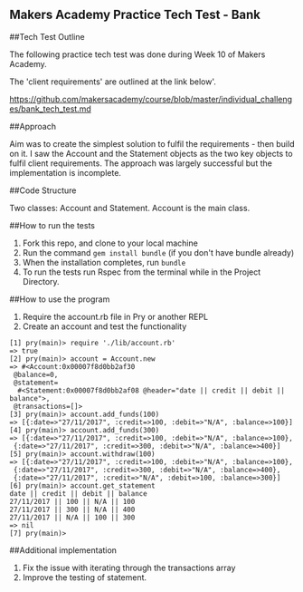 ## Makers Academy Practice Tech Test - Bank

##Tech Test Outline

The following practice tech test was done during Week 10 of Makers Academy.

The 'client requirements' are outlined at the link below'.

https://github.com/makersacademy/course/blob/master/individual_challenges/bank_tech_test.md

##Approach

Aim was to create the simplest solution to fulfil the requirements - then build on it.
I saw the Account and the Statement objects as the two key objects to fulfil client requirements.
The approach was largely successful but the implementation is incomplete.

##Code Structure

Two classes: Account and Statement. Account is the main class.

##How to run the tests

1. Fork this repo, and clone to your local machine
2. Run the command `gem install bundle` (if you don't have bundle already)
3. When the installation completes, run `bundle`
4. To run the tests run Rspec from the terminal while in the Project Directory.

##How to use the program

1. Require the account.rb file in Pry or another REPL
2. Create an account and test the functionality

```
[1] pry(main)> require './lib/account.rb'
=> true
[2] pry(main)> account = Account.new
=> #<Account:0x00007f8d0bb2af30
 @balance=0,
 @statement=
  #<Statement:0x00007f8d0bb2af08 @header="date || credit || debit || balance">,
 @transactions=[]>
[3] pry(main)> account.add_funds(100)
=> [{:date=>"27/11/2017", :credit=>100, :debit=>"N/A", :balance=>100}]
[4] pry(main)> account.add_funds(300)
=> [{:date=>"27/11/2017", :credit=>100, :debit=>"N/A", :balance=>100},
 {:date=>"27/11/2017", :credit=>300, :debit=>"N/A", :balance=>400}]
[5] pry(main)> account.withdraw(100)
=> [{:date=>"27/11/2017", :credit=>100, :debit=>"N/A", :balance=>100},
 {:date=>"27/11/2017", :credit=>300, :debit=>"N/A", :balance=>400},
 {:date=>"27/11/2017", :credit=>"N/A", :debit=>100, :balance=>300}]
[6] pry(main)> account.get_statement
date || credit || debit || balance
27/11/2017 || 100 || N/A || 100
27/11/2017 || 300 || N/A || 400
27/11/2017 || N/A || 100 || 300
=> nil
[7] pry(main)>
```

##Additional implementation

1. Fix the issue with iterating through the transactions array
2. Improve the testing of statement.
